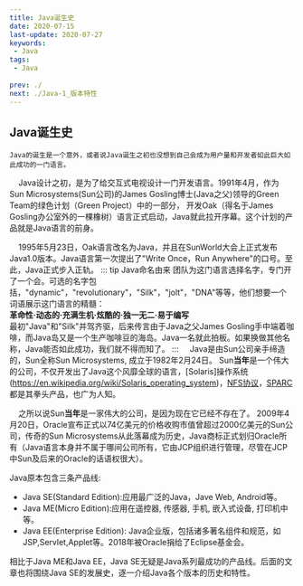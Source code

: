 ```yaml
---
title: Java诞生史
date: 2020-07-15
last-update: 2020-07-27
keywords:
 - Java
tags:
 - Java
 
prev: ./
next: ./Java-1_版本特性
---
```


## Java诞生史
    Java的诞生是一个意外，或者说Java诞生之初也没想到自己会成为用户量和开发者如此巨大如此成功的一门语言。
&nbsp;&nbsp;&nbsp;&nbsp;Java设计之初，是为了给交互式电视设计一门开发语言。1991年4月，作为 Sun Microsystems(Sun公司)的James Gosling博士(Java之父)领导的Green Team的绿色计划（Green Project）中的一部分，
开发Oak（得名于James Gosling办公室外的一棵橡树）语言正式启动，Java就此拉开序幕。这个计划的产品就是Java语言的前身。

&nbsp;&nbsp;&nbsp;&nbsp;1995年5月23日，Oak语言改名为Java，并且在SunWorld大会上正式发布Java1.0版本。Java语言第一次提出了"Write Once，Run Anywhere"的口号。至此，Java正式步入正轨。
::: tip Java命名由来
团队为这门语言选择名字，专门开了一个会。可选的名字包括，"dynamic"，"revolutionary"，"Silk"，"jolt"，"DNA"等等，他们想要一个词语展示这门语言的精髓：<br>
**革命性·动态的·充满生机·炫酷的·独一无二·易于编写**<br>
最初"Java"和"Silk"并驾齐驱，后来传言由于Java之父James Gosling手中端着咖啡，而Java岛又是一个生产咖啡豆的海岛。Java一名就此拍板。如果换做其他名称，Java能否如此成功，我们就不得而知了。
:::
&nbsp;&nbsp;&nbsp;&nbsp;Java是由Sun公司亲手缔造的，Sun全称Sun Microsystems, 成立于1982年2月24日。 Sun**当年**是一个伟大的公司，不仅开发出了Java这个风靡全球的语言，[Solaris]操作系统(https://en.wikipedia.org/wiki/Solaris_operating_system)，[NFS协议](https://en.wikipedia.org/wiki/Network_File_System)，[SPARC](https://en.wikipedia.org/wiki/SPARC)
都是其拳头产品，也广为人知。<br>

&nbsp;&nbsp;&nbsp;&nbsp;之所以说Sun**当年**是一家伟大的公司，是因为现在它已经不存在了。
2009年4月20日，Oracle宣布正式以74亿美元的价格收购市值曾超过2000亿美元的Sun公司，传奇的Sun Microsystems从此落幕成为历史，Java商标正式划归Oracle所有（Java语言本身并不属于哪间公司所有，它由JCP组织进行管理，尽管在JCP中Sun及后来的Oracle的话语权很大）。<br>


Java原本包含三条产品线:
- Java SE(Standard Edition):应用最广泛的Java，Jave Web, Android等。
- Java ME(Micro Edition):应用在遥控器, 传感器, 手机, 嵌入式设备, 打印机中等。
- Java EE(Enterprise Edition): Java企业版，包括诸多著名组件和规范，如JSP,Servlet,Applet等。2018年被Oracle捐给了Eclipse基金会。<br>

相比于Java ME和Java EE，Java SE无疑是Java系列最成功的产品线。后面的文章也将围绕Java SE的发展史，逐一介绍Java各个版本的历史和特性。

